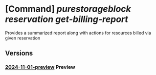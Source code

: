 # [Command] _purestorageblock reservation get-billing-report_

Provides a summarized report along with actions for resources billed via given reservation

## Versions

### [2024-11-01-preview](/Resources/mgmt-plane/L3N1YnNjcmlwdGlvbnMve30vcmVzb3VyY2Vncm91cHMve30vcHJvdmlkZXJzL3B1cmVzdG9yYWdlLmJsb2NrL3Jlc2VydmF0aW9ucy97fS9nZXRiaWxsaW5ncmVwb3J0/2024-11-01-preview.xml) **Preview**

<!-- mgmt-plane /subscriptions/{}/resourcegroups/{}/providers/purestorage.block/reservations/{}/getbillingreport 2024-11-01-preview -->
